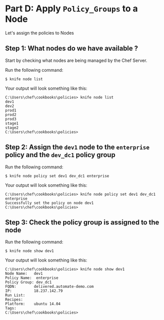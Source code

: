 # Part D: Apply ```Policy_Groups``` to a Node
Let's assign the policies to Nodes

## Step 1: What nodes do we have available ?
Start by checking what nodes are being managed by the Chef Server.

Run the following command:
```
$ knife node list
```

Your output will look something like this:
```
C:\Users\chef\cookbooks\policies> knife node list
dev1
dev2
prod1
prod2
prod3
stage1
stage2
C:\Users\chef\cookbooks\policies>
```

## Step 2: Assign the ```dev1``` node to the ```enterprise``` policy and the ```dev_dc1``` policy group
Run the following command:
```
$ knife node policy set dev1 dev_dc1 enterprise
```

Your output will look something like this:
```
C:\Users\chef\cookbooks\policies> knife node policy set dev1 dev_dc1 enterprise
Successfully set the policy on node dev1
C:\Users\chef\cookbooks\policies>
```

## Step 3: Check the policy group is assigned to the node
Run the following command:
```
$ knife node show dev1
```

Your output will look something like this:
```
C:\Users\chef\cookbooks\policies> knife node show dev1
Node Name:   dev1
Policy Name:  enterprise
Policy Group: dev_dc1
FQDN:        delivered.automate-demo.com
IP:          18.237.142.79
Run List:
Recipes:
Platform:    ubuntu 14.04
Tags:
C:\Users\chef\cookbooks\policies>
```
